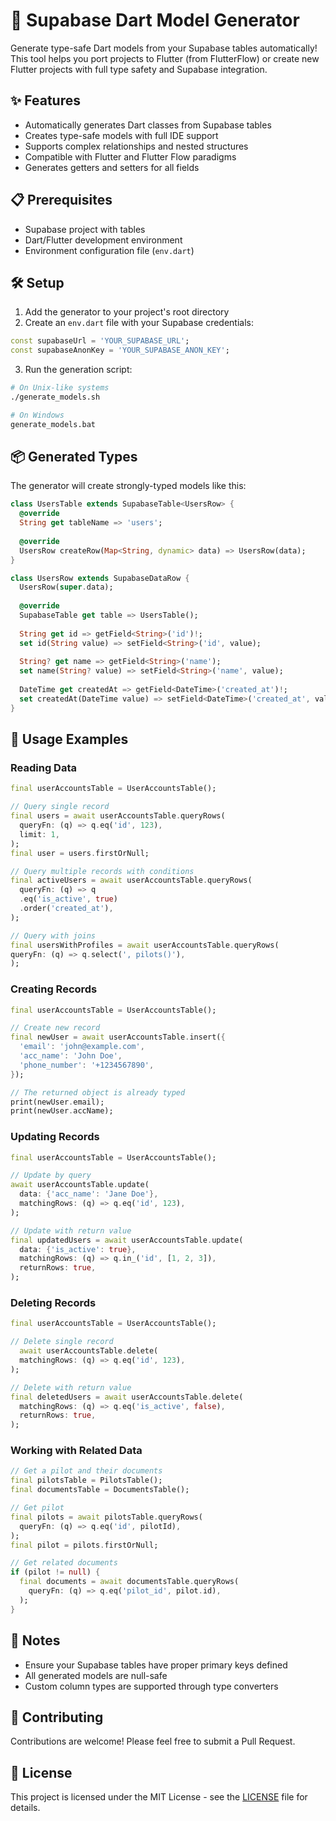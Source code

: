 # 🚀 Supabase Dart Model Generator

Generate type-safe Dart models from your Supabase tables automatically! This tool helps you port projects to Flutter (from FlutterFlow) or create new Flutter projects with full type safety and Supabase integration.

## ✨ Features

- Automatically generates Dart classes from Supabase tables
- Creates type-safe models with full IDE support
- Supports complex relationships and nested structures
- Compatible with Flutter and Flutter Flow paradigms
- Generates getters and setters for all fields

## 📋 Prerequisites

- Supabase project with tables
- Dart/Flutter development environment
- Environment configuration file (`env.dart`)

## 🛠️ Setup

1. Add the generator to your project's root directory
2. Create an `env.dart` file with your Supabase credentials:

```dart
const supabaseUrl = 'YOUR_SUPABASE_URL';
const supabaseAnonKey = 'YOUR_SUPABASE_ANON_KEY';
```

3. Run the generation script:
```bash
# On Unix-like systems
./generate_models.sh

# On Windows
generate_models.bat
```

## 📦 Generated Types

The generator will create strongly-typed models like this:

```dart
class UsersTable extends SupabaseTable<UsersRow> {
  @override
  String get tableName => 'users';
  
  @override
  UsersRow createRow(Map<String, dynamic> data) => UsersRow(data);
}

class UsersRow extends SupabaseDataRow {
  UsersRow(super.data);
  
  @override
  SupabaseTable get table => UsersTable();
  
  String get id => getField<String>('id')!;
  set id(String value) => setField<String>('id', value);
  
  String? get name => getField<String>('name');
  set name(String? value) => setField<String>('name', value);
  
  DateTime get createdAt => getField<DateTime>('created_at')!;
  set createdAt(DateTime value) => setField<DateTime>('created_at', value);
}
```

## 🚀 Usage Examples

### Reading Data
```dart
final userAccountsTable = UserAccountsTable();

// Query single record
final users = await userAccountsTable.queryRows(
  queryFn: (q) => q.eq('id', 123),
  limit: 1,
);
final user = users.firstOrNull;

// Query multiple records with conditions
final activeUsers = await userAccountsTable.queryRows(
  queryFn: (q) => q
  .eq('is_active', true)
  .order('created_at'),
);

// Query with joins
final usersWithProfiles = await userAccountsTable.queryRows(
queryFn: (q) => q.select(', pilots()'),
);
```

### Creating Records
```dart
final userAccountsTable = UserAccountsTable();

// Create new record
final newUser = await userAccountsTable.insert({
  'email': 'john@example.com',
  'acc_name': 'John Doe',
  'phone_number': '+1234567890',
});

// The returned object is already typed
print(newUser.email);
print(newUser.accName);
```

### Updating Records
```dart
final userAccountsTable = UserAccountsTable();

// Update by query
await userAccountsTable.update(
  data: {'acc_name': 'Jane Doe'},
  matchingRows: (q) => q.eq('id', 123),
);

// Update with return value
final updatedUsers = await userAccountsTable.update(
  data: {'is_active': true},
  matchingRows: (q) => q.in_('id', [1, 2, 3]),
  returnRows: true,
);
```

### Deleting Records
```dart
final userAccountsTable = UserAccountsTable();

// Delete single record
  await userAccountsTable.delete(
  matchingRows: (q) => q.eq('id', 123),
);

// Delete with return value
final deletedUsers = await userAccountsTable.delete(
  matchingRows: (q) => q.eq('is_active', false),
  returnRows: true,
);
```

### Working with Related Data
```dart
// Get a pilot and their documents
final pilotsTable = PilotsTable();
final documentsTable = DocumentsTable();

// Get pilot
final pilots = await pilotsTable.queryRows(
  queryFn: (q) => q.eq('id', pilotId),
);
final pilot = pilots.firstOrNull;

// Get related documents
if (pilot != null) {
  final documents = await documentsTable.queryRows(
    queryFn: (q) => q.eq('pilot_id', pilot.id),
  );
}
```

## 📝 Notes

- Ensure your Supabase tables have proper primary keys defined
- All generated models are null-safe
- Custom column types are supported through type converters

## 🤝 Contributing

Contributions are welcome! Please feel free to submit a Pull Request.

## 📄 License

This project is licensed under the MIT License - see the [LICENSE](LICENSE) file for details.
